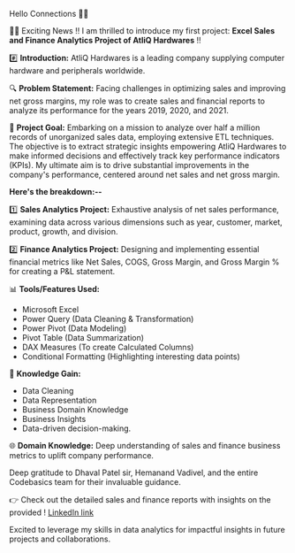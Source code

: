 Hello Connections 🚀💥

🥳🥳 Exciting News !! I am thrilled to introduce my first project: **Excel Sales and Finance Analytics Project of AtliQ Hardwares** !!

#️⃣ **Introduction:** AtliQ Hardwares is a leading company supplying computer hardware and peripherals worldwide.

🔍 **Problem Statement:** Facing challenges in optimizing sales and improving net gross margins, my role was to create sales and financial reports to analyze its performance for the years 2019, 2020, and 2021.

🎯 **Project Goal:** Embarking on a mission to analyze over half a million records of unorganized sales data, employing extensive ETL techniques. The objective is to extract strategic insights empowering AtliQ Hardwares to make informed decisions and effectively track key performance indicators (KPIs). My ultimate aim is to drive substantial improvements in the company's performance, centered around net sales and net gross margin.

**Here's the breakdown:--**

1️⃣ **Sales Analytics Project:** Exhaustive analysis of net sales performance, examining data across various dimensions such as year, customer, market, product, growth, and division.

2️⃣ **Finance Analytics Project:** Designing and implementing essential financial metrics like Net Sales, COGS, Gross Margin, and Gross Margin % for creating a P&L statement.

📊 **Tools/Features Used:**
- Microsoft Excel
- Power Query (Data Cleaning & Transformation)
- Power Pivot (Data Modeling)
- Pivot Table (Data Summarization)
- DAX Measures (To create Calculated Columns)
- Conditional Formatting (Highlighting interesting data points)

🧠 **Knowledge Gain:**
- Data Cleaning
- Data Representation
- Business Domain Knowledge
- Business Insights
- Data-driven decision-making.

🌐 **Domain Knowledge:** Deep understanding of sales and finance business metrics to uplift company performance.

Deep gratitude to Dhaval Patel sir, Hemanand Vadivel, and the entire Codebasics team for their invaluable guidance.

👉 Check out the detailed sales and finance reports with insights on the provided !
[LinkedIn link](https://www.linkedin.com/posts/surajkumargupta1_atliqreport-activity-7150540370135683072-uBbu?utm_source=share&utm_medium=member_desktop)

Excited to leverage my skills in data analytics for impactful insights in future projects and collaborations.
